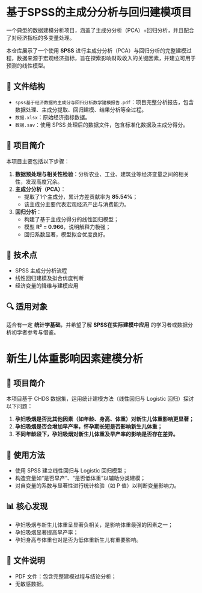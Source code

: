 # 基于SPSS的主成分分析与回归建模项目
一个典型的数据建模分析项目，涵盖了主成分分析（PCA）+回归分析，并且配合了对经济指标的多变量处理。

本仓库展示了一个使用 **SPSS** 进行主成分分析（PCA）与回归分析的完整建模过程，数据来源于宏观经济指标，旨在探索影响财政收入的关键因素，并建立可用于预测的线性模型。

## 📁 文件结构

- `spss基于经济数据的主成分与回归分析数学建模报告.pdf`：项目完整分析报告，包含数据处理、主成分提取、回归建模、结果分析等全过程。
- `数据.xlsx`：原始经济指标数据。
- `数据.sav`：使用 SPSS 处理后的数据文件，包含标准化数据及主成分得分。

## 📌 项目简介

本项目主要包括以下步骤：

1. **数据预处理与相关性检验**：分析农业、工业、建筑业等经济变量之间的相关性，发现高度冗余。
2. **主成分分析（PCA）**：
   - 提取了1个主成分，累计方差贡献率为 **85.54%**；
   - 该主成分主要代表宏观经济产出与消费能力。
3. **回归分析**：
   - 构建了基于主成分得分的线性回归模型；
   - 模型 **R² = 0.966**，说明解释力极强；
   - 回归系数显著，模型拟合优度良好。

## 🧠 技术点

- SPSS 主成分分析流程
- 线性回归建模及拟合优度判断
- 经济变量的降维与建模应用

## 🔍 适用对象

适合有一定 **统计学基础**，并希望了解 **SPSS在实际建模中应用** 的学习者或数据分析初学者参考与借鉴。



# 新生儿体重影响因素建模分析

## 📄 项目简介

本项目基于 CHDS 数据集，运用统计建模方法（线性回归与 Logistic 回归）探讨以下问题：

1. **孕妇吸烟是否比其他因素（如年龄、身高、体重）对新生儿体重影响更显著；**
2. **孕妇吸烟是否会增加早产率，怀孕期长短是否影响新生儿体重；**
3. **不同年龄段下，孕妇吸烟对新生儿体重及早产率的影响是否存在差异。**

## 🔧 使用方法

- 使用 SPSS 建立线性回归与 Logistic 回归模型；
- 构造变量如“是否早产”、“是否低体重”以辅助分类建模；
- 对自变量的系数与显著性进行统计检验（如 P 值）以判断变量影响力。

## 📊 核心发现

- 孕妇吸烟与新生儿体重呈显著负相关，是影响体重最强的因素之一；
- 孕妇吸烟显著提高早产率；
- 孕妇身高与体重也对是否为低体重新生儿有重要影响。

## 📁 文件说明

- PDF 文件：包含完整建模过程与结论分析；
- 无敏感数据。
